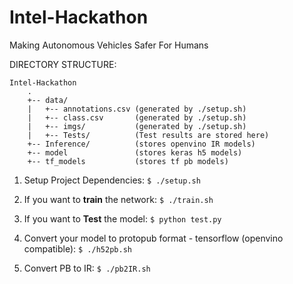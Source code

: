 # Intel-Hackathon
Making Autonomous Vehicles Safer For Humans

DIRECTORY STRUCTURE:

```
Intel-Hackathon
    .
    +-- data/
    |   +-- annotations.csv (generated by ./setup.sh)
    |   +-- class.csv       (generated by ./setup.sh)
    |   +-- imgs/           (generated by ./setup.sh)
    |   +-- Tests/          (Test results are stored here)
    +-- Inference/          (stores openvino IR models)
    +-- model               (stores keras h5 models)
    +-- tf_models           (stores tf pb models)     
```
1) Setup Project Dependencies:
```$ ./setup.sh```

2) If you want to **train** the network:
```$ ./train.sh```

3) If you want to **Test** the model:
```$ python test.py```

4) Convert your model to protopub format - tensorflow (openvino compatible):
```$ ./h52pb.sh```

5) Convert PB to IR:
```$ ./pb2IR.sh```

